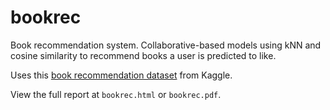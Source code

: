 # bookrec
Book recommendation system. Collaborative-based models using kNN and cosine similarity to recommend books a user is predicted to like.

Uses this [book recommendation dataset](https://www.kaggle.com/datasets/arashnic/book-recommendation-dataset) from Kaggle.

View the full report at `bookrec.html` or `bookrec.pdf`.
